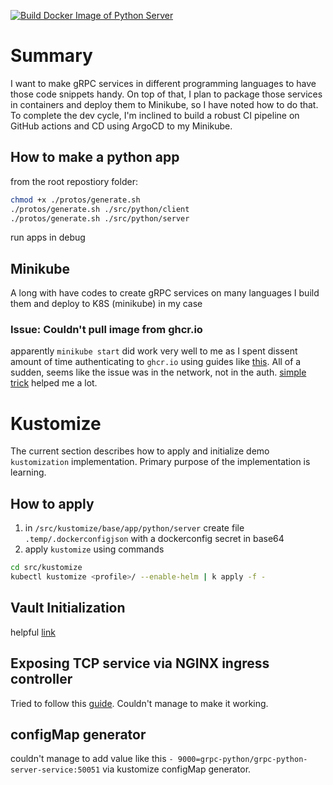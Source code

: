 [![Build Docker Image of Python Server](https://github.com/semashkinvg/grpc-code-snippets/actions/workflows/docker-image-python-server.yml/badge.svg?branch=main)](https://github.com/semashkinvg/grpc-code-snippets/actions/workflows/docker-image-python-server.yml)

# Summary

I want to make gRPC services in different programming languages to have those code snippets handy. On top of that, I plan to package those services in containers and deploy them to Minikube, so I have noted how to do that. To complete the dev cycle, I'm inclined to build a robust CI pipeline on GitHub actions and CD using ArgoCD to my Minikube.

## How to make a python app

from the root repostiory folder:
```bash
chmod +x ./protos/generate.sh
./protos/generate.sh ./src/python/client
./protos/generate.sh ./src/python/server
```
run apps in debug

## Minikube
A long with have codes to create gRPC services on many languages I build them and deploy to K8S (minikube) in my case

### Issue: Couldn't pull image from ghcr.io
apparently `minikube start` did work very well to me as I spent dissent amount of time authenticating to `ghcr.io` using guides like [this](https://kubernetes.io/docs/tasks/configure-pod-container/pull-image-private-registry/). All of a sudden, seems like the issue was in the network, not in the auth. [simple trick](https://github.com/kubernetes/minikube/issues/8902#issuecomment-697834355) helped me a lot.


# Kustomize
The current section describes how to apply and initialize demo `kustomization` implementation. Primary purpose of the implementation is learning.

## How to apply

1. in `/src/kustomize/base/app/python/server` create file `.temp/.dockerconfigjson` with a dockerconfig secret in base64
2. apply `kustomize` using commands
```bash
cd src/kustomize
kubectl kustomize <profile>/ --enable-helm | k apply -f -
```

## Vault Initialization
helpful [link](https://mycloudjourney.medium.com/vault-installation-to-minikube-via-helm-with-integrated-storage-15c9d1a907e6)

## Exposing TCP service via NGINX ingress controller
Tried to follow this [guide](https://kubernetes.github.io/ingress-nginx/user-guide/exposing-tcp-udp-services/). Couldn't manage to make it working.

## configMap generator
couldn't manage to add value like this `- 9000=grpc-python/grpc-python-server-service:50051` via kustomize configMap generator.